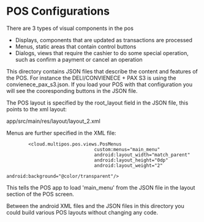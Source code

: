 # POS Configurations

There are 3 types of visual components in the pos

- Displays, components that are updated as transactions are processed
- Menus, static areas that contain control buttons
- Dialogs, views that require the cashier to do some special operation, such as confirm a payment or cancel an operation

This directory contains JSON files that describe the content and features of the POS. For instance the DELI/CONVIENECE + PAX S3
is using the convienece_pax_s3.json. If you load your POS with that configuration you will see the cooresponding buttons 
in the JSON file.

The POS layout is specified by the root_layout field in the JSON file, this points to the xml layout:

app/src/main/res/layout/layout_2.xml

Menus are further specified in the XML file:

```
        <cloud.multipos.pos.views.PosMenus
                                custom:menus="main_menu"
                                android:layout_width="match_parent"
                                android:layout_height="0dp"
                                android:layout_weight="2"
                                android:background="@color/transparent"/>

```

This tells the POS app to load 'main_menu' from the JSON file in the layout section of the POS screen.

Between the android XML files and the JSON files in this directory you could build various POS layouts without changing any
code.
